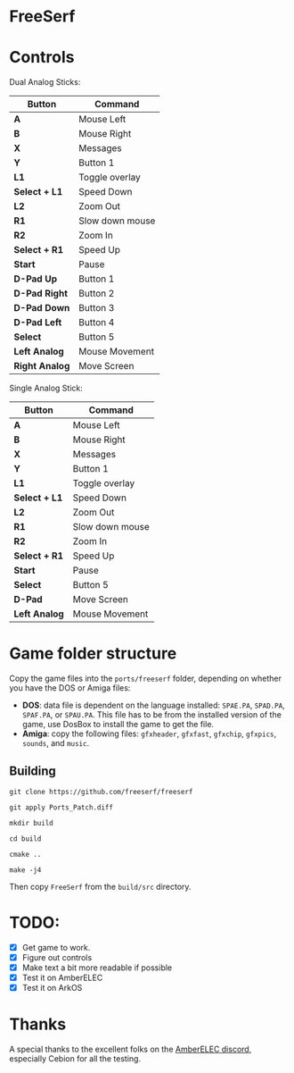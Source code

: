 # FreeSerf

# Controls

Dual Analog Sticks:

| Button            | Command                    |
|-------------------|----------------------------|
| **A**             | Mouse Left                 |
| **B**             | Mouse Right                |
| **X**             | Messages                   |
| **Y**             | Button 1                   |
| **L1**            | Toggle overlay             |
| **Select + L1**   | Speed Down                 |
| **L2**            | Zoom Out                   |
| **R1**            | Slow down mouse            |
| **R2**            | Zoom In                    |
| **Select + R1**   | Speed Up                   |
| **Start**         | Pause                      |
| **D-Pad Up**      | Button 1                   |
| **D-Pad Right**   | Button 2                   |
| **D-Pad Down**    | Button 3                   |
| **D-Pad Left**    | Button 4                   |
| **Select**        | Button 5                   |
| **Left Analog**   | Mouse Movement             |
| **Right Analog**  | Move Screen                |

Single Analog Stick:

| Button            | Command                    |
|-------------------|----------------------------|
| **A**             | Mouse Left                 |
| **B**             | Mouse Right                |
| **X**             | Messages                   |
| **Y**             | Button 1                   |
| **L1**            | Toggle overlay             |
| **Select + L1**   | Speed Down                 |
| **L2**            | Zoom Out                   |
| **R1**            | Slow down mouse            |
| **R2**            | Zoom In                    |
| **Select + R1**   | Speed Up                   |
| **Start**         | Pause                      |
| **Select**        | Button 5                   |
| **D-Pad**         | Move Screen                |
| **Left Analog**   | Mouse Movement             |

# Game folder structure

Copy the game files into the `ports/freeserf` folder, depending on whether you have the DOS or Amiga files:

- **DOS**: data file is dependent on the language installed: `SPAE.PA`, `SPAD.PA`, `SPAF.PA`, or `SPAU.PA`. This file has to be from the installed version of the game, use DosBox to install the game to get the file.
- **Amiga**: copy the following files: `gfxheader`, `gfxfast`, `gfxchip`, `gfxpics`, `sounds`, and `music`.

 
## Building


    git clone https://github.com/freeserf/freeserf

    git apply Ports_Patch.diff

    mkdir build

    cd build

    cmake ..

    make -j4

Then copy `FreeSerf` from the `build/src` directory.

# TODO:

- [x] Get game to work.
- [x] Figure out controls
- [x] Make text a bit more readable if possible
- [x] Test it on AmberELEC
- [x] Test it on ArkOS

# Thanks

A special thanks to the excellent folks on the [AmberELEC discord](https://discord.com/invite/R9Er7hkRMe), especially Cebion for all the testing.
